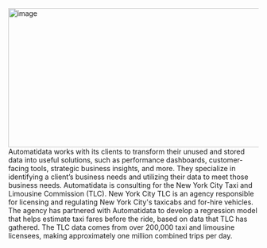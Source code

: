 <img width="965" height="281" alt="image" src="https://github.com/user-attachments/assets/1e59c657-e2e6-4c88-a34d-78824b1bd9c5" />
Automatidata works with its clients to transform their unused and stored data into useful solutions, such as performance dashboards, customer-facing tools, strategic business insights, and more. They specialize in identifying a client’s business needs and utilizing their data to meet those business needs. 
Automatidata is consulting for the New York City Taxi and Limousine Commission (TLC). New York City TLC is an agency responsible for licensing and regulating New York City's taxicabs and for-hire vehicles. The agency has partnered with Automatidata to develop a regression model that helps estimate taxi fares before the ride, based on data that TLC has gathered. 
The TLC data comes from over 200,000 taxi and limousine licensees, making approximately one million combined trips per day.
